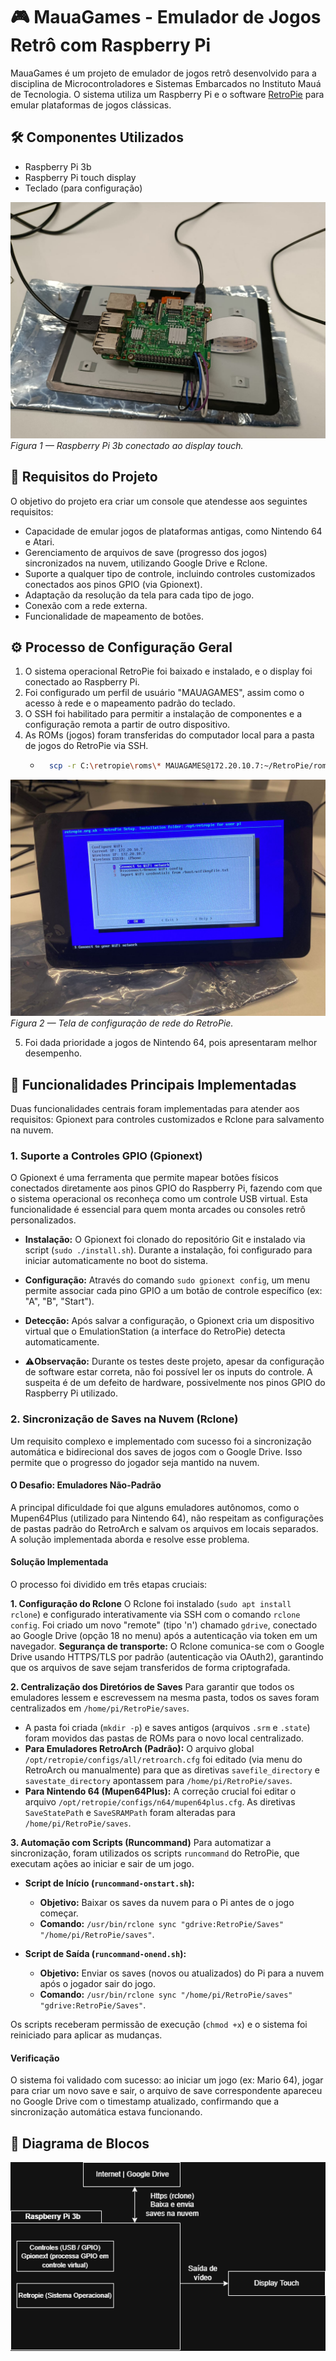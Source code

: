# 🎮 MauaGames - Emulador de Jogos Retrô com Raspberry Pi

MauaGames é um projeto de emulador de jogos retrô desenvolvido para a disciplina de Microcontroladores e Sistemas Embarcados no Instituto Mauá de Tecnologia. O sistema utiliza um Raspberry Pi e o software [RetroPie](https://retropie.org.uk/) para emular plataformas de jogos clássicas.

## 🛠️ Componentes Utilizados

* Raspberry Pi 3b
* Raspberry Pi touch display
* Teclado (para configuração)

![Raspberry Pi 3b conectado ao display touch](imagens/raspberry_pi_conectado_display.jpg)  
*Figura 1 — Raspberry Pi 3b conectado ao display touch.*

## 🎯 Requisitos do Projeto

O objetivo do projeto era criar um console que atendesse aos seguintes requisitos:

* Capacidade de emular jogos de plataformas antigas, como Nintendo 64 e Atari.
* Gerenciamento de arquivos de save (progresso dos jogos) sincronizados na nuvem, utilizando Google Drive e Rclone.
* Suporte a qualquer tipo de controle, incluindo controles customizados conectados aos pinos GPIO (via Gpionext).
* Adaptação da resolução da tela para cada tipo de jogo.
* Conexão com a rede externa.
* Funcionalidade de mapeamento de botões.

## ⚙️ Processo de Configuração Geral

1.  O sistema operacional RetroPie foi baixado e instalado, e o display foi conectado ao Raspberry Pi.
2.  Foi configurado um perfil de usuário "MAUAGAMES", assim como o acesso à rede e o mapeamento padrão do teclado.
3.  O SSH foi habilitado para permitir a instalação de componentes e a configuração remota a partir de outro dispositivo.
4.  As ROMs (jogos) foram transferidas do computador local para a pasta de jogos do RetroPie via SSH.
    * ```bash
        scp -r C:\retropie\roms\* MAUAGAMES@172.20.10.7:~/RetroPie/roms/
        ```
![Configuração de acesso à rede do RetroPie](imagens/tela_configuracao_retropie_wifi.jpg)  
*Figura 2 — Tela de configuração de rede do RetroPie.*
       
5.  Foi dada prioridade a jogos de Nintendo 64, pois apresentaram melhor desempenho.

## 🚀 Funcionalidades Principais Implementadas

Duas funcionalidades centrais foram implementadas para atender aos requisitos: Gpionext para controles customizados e Rclone para salvamento na nuvem.

### 1. Suporte a Controles GPIO (Gpionext)

O Gpionext é uma ferramenta que permite mapear botões físicos conectados diretamente aos pinos GPIO do Raspberry Pi, fazendo com que o sistema operacional os reconheça como um controle USB virtual. Esta funcionalidade é essencial para quem monta arcades ou consoles retrô personalizados.

* **Instalação:** O Gpionext foi clonado do repositório Git e instalado via script (`sudo ./install.sh`). Durante a instalação, foi configurado para iniciar automaticamente no boot do sistema.
* **Configuração:** Através do comando `sudo gpionext config`, um menu permite associar cada pino GPIO a um botão de controle específico (ex: "A", "B", "Start").
* **Detecção:** Após salvar a configuração, o Gpionext cria um dispositivo virtual que o EmulationStation (a interface do RetroPie) detecta automaticamente.

* ⚠️**Observação:** Durante os testes deste projeto, apesar da configuração de software estar correta, não foi possível ler os inputs do controle. A suspeita é de um defeito de hardware, possivelmente nos pinos GPIO do Raspberry Pi utilizado.

### 2. Sincronização de Saves na Nuvem (Rclone)

Um requisito complexo e implementado com sucesso foi a sincronização automática e bidirecional dos saves de jogos com o Google Drive. Isso permite que o progresso do jogador seja mantido na nuvem.

#### O Desafio: Emuladores Não-Padrão

A principal dificuldade foi que alguns emuladores autônomos, como o Mupen64Plus (utilizado para Nintendo 64), não respeitam as configurações de pastas padrão do RetroArch e salvam os arquivos em locais separados. A solução implementada aborda e resolve esse problema.

#### Solução Implementada

O processo foi dividido em três etapas cruciais:

**1. Configuração do Rclone**
O Rclone foi instalado (`sudo apt install rclone`) e configurado interativamente via SSH com o comando `rclone config`. Foi criado um novo "remote" (tipo 'n') chamado `gdrive`, conectado ao Google Drive (opção 18 no menu) após a autenticação via token em um navegador.
**Segurança de transporte:** O Rclone comunica-se com o Google Drive usando HTTPS/TLS por padrão (autenticação via OAuth2), garantindo que os arquivos de save sejam transferidos de forma criptografada.

**2. Centralização dos Diretórios de Saves**
Para garantir que todos os emuladores lessem e escrevessem na mesma pasta, todos os saves foram centralizados em `/home/pi/RetroPie/saves`.

* A pasta foi criada (`mkdir -p`) e saves antigos (arquivos `.srm` e `.state`) foram movidos das pastas de ROMs para o novo local centralizado.
* **Para Emuladores RetroArch (Padrão):** O arquivo global `/opt/retropie/configs/all/retroarch.cfg` foi editado (via menu do RetroArch ou manualmente) para que as diretivas `savefile_directory` e `savestate_directory` apontassem para `/home/pi/RetroPie/saves`.
* **Para Nintendo 64 (Mupen64Plus):** A correção crucial foi editar o arquivo `/opt/retropie/configs/n64/mupen64plus.cfg`. As diretivas `SaveStatePath` e `SaveSRAMPath` foram alteradas para `/home/pi/RetroPie/saves`.

**3. Automação com Scripts (Runcommand)**
Para automatizar a sincronização, foram utilizados os scripts `runcommand` do RetroPie, que executam ações ao iniciar e sair de um jogo.

* **Script de Início (`runcommand-onstart.sh`):**
    * **Objetivo:** Baixar os saves da nuvem para o Pi antes de o jogo começar.
    * **Comando:** `/usr/bin/rclone sync "gdrive:RetroPie/Saves" "/home/pi/RetroPie/saves"`.

* **Script de Saída (`runcommand-onend.sh`):**
    * **Objetivo:** Enviar os saves (novos ou atualizados) do Pi para a nuvem após o jogador sair do jogo.
    * **Comando:** `/usr/bin/rclone sync "/home/pi/RetroPie/saves" "gdrive:RetroPie/Saves"`.

Os scripts receberam permissão de execução (`chmod +x`) e o sistema foi reiniciado para aplicar as mudanças.

#### Verificação

O sistema foi validado com sucesso: ao iniciar um jogo (ex: Mario 64), jogar para criar um novo save e sair, o arquivo de save correspondente apareceu no Google Drive com o timestamp atualizado, confirmando que a sincronização automática estava funcionando.

## 🧩 Diagrama de Blocos

![Diagrama de Blocos](imagens/diagrama_microcontrolador_t2_t3.png)
